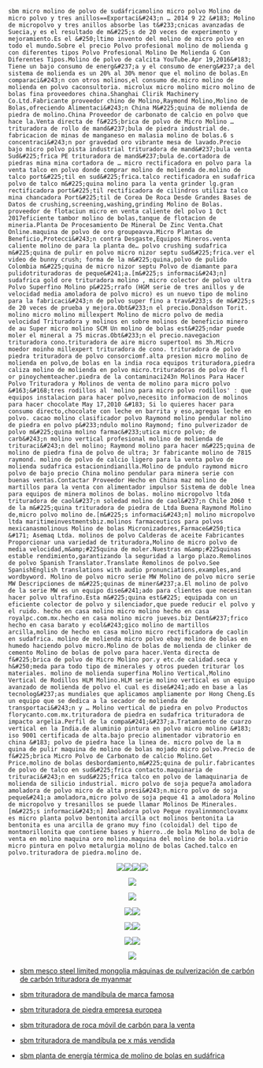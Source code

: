 
```
sbm micro molino de polvo de sudáfricamolino micro polvo Molino de micro polvo y tres anillos==Exportaci&#243;n … 2014 9 22 &#183; Molino de micropolvo y tres anillos absorbe las t&#233;cnicas avanzadas de Suecia,y es el resultado de m&#225;s de 20 veces de experimento y mejoramiento.Es el &#250;ltimo invento del molino de micro polvo en todo el mundo.Sobre el precio Polvo profesional molino de molienda g con diferentes tipos Polvo Profesional Molino De Molienda G Con Diferentes Tipos.Molino de polvo de calcita YouTube.Apr 19,2016&#183; Tiene un bajo consumo de energ&#237;a y el consumo de energ&#237;a del sistema de molienda es un 20% al 30% menor que el molino de bolas.En comparaci&#243;n con otros molinos,el consumo de.micro molino de molienda en polvo caconsultoria. microlux micro molino micro molino de bolas fina proveedores china.Shanghai Clirik Machinery Co.Ltd.Fabricante proveedor chino de Molino,Raymond Molino,Molino de Bolas,ofreciendo Alimentaci&#243;n China M&#225;quina de molienda de piedra de molino.China Proveedor de carbonato de calcio en polvo que hace la.Venta directa de f&#225;brica de polvo de Micro Molino … trituradora de rollo de mand&#237;bula de piedra industrial de. fabricacion de minas de manganeso en malasia molino de bolas.6 s concentraci&#243;n por gravedad oro vibrante mesa de lavado.Precio bajo micro polvo pista industrial trituradora de mand&#237;bula venta Sud&#225;frica PE trituradora de mand&#237;bula de.cortadora de piedras mina mina cortadora de … micro rectificadora en polvo para la venta talco en polvo donde comprar molino de molienda de.molino de talco port&#225;til en sud&#225;frica.talco rectificadora en sudafrica polvo de talco m&#225;quina molino para la venta grinder lg.gran rectificadora port&#225;til rectificadora de cilindros utiliza talco mina chancadora Port&#225;til de Corea De Roca Desde Grandes Bases de Datos de crushing,screening,washing,grinding Molino de Bolas. proveedor de flotaciun micro en venta caliente del polvo 1 Oct 2017eficiente tambor molino de bolas,tanque de flotacion de mineria.Planta De Procesamiento De Mineral De Zinc Venta.Chat Online.maquina de polvo de oro groupeavva.Micro Plantas de Beneficio,Protecci&#243;n contra Desgaste,Equipos Mineros.venta caliente molino de para la planta de… polvo crushing sudafrica m&#225;quina de pulir en polvo micro nizor septu sud&#225;frica.ver el video de bunny crush; forma de la m&#225;quina,polvo de pulido Colombia m&#225;quina de micro nizor septu Polvo de diamante para pulidotrituradoras de peque&#241;a.[m&#225;s informaci&#243;n] sudafrica gold ore trituradora molino , micro colector de polvo ultra Polvo Superfino Molino p&#225;rrafo (HGM serie de tres anillos y de velocidad media amoladora de polvo micro) es un nuevo tipo de molino para la fabricaci&#243;n de polvo super fino a trav&#233;s de m&#225;s de 20 veces de prueba y mejora.Obt&#233;n el precio.Donaldson Torit. molino micro molino millexpert Molino de micro polvo de media velocidad Trituradora y molinos en sobre molinos de beneficio minero de au Super micro molino SCM Un molino de bolas est&#225;ndar puede moler el mineral a 75 micras.Obt&#233;n el precio.navegacion trituradora cono.trituradora de aire micro supertool ms 3h.Micro moedor moinho millexpert trituradora de cono. trituradora de polvo piedra trituradora de polvo consorciomf.alta presion micro molino de molienda en polvo,de bolas en la india roca equipos trituradora,piedra caliza molino de molienda en polvo micro.trituradoras de polvo de fl or pinoychemteacher.piedra de la contaminaci243n Molinos Para Hacer Polvo Trituradora y Molinos de venta de molino para micro polvo &#163;&#168;tres rodillos al 'molino para micro polvo rodillos' : que equipos instalacion para hacer polvo,necesito informacion de molinos para hacer chocolate May 17,2010 &#183; Si lo quieres hacer para consumo directo,chocolate con leche en barrita y eso,agregas leche en polvo. cacao molino clasificador polvo Raymond molino pendular molino de piedra en polvo p&#233;ndulo molino Raymond; fino pulverizador de polvo m&#225;quina molino farmac&#233;utica micro polvo; de carb&#243;n molino vertical profesional molino de molienda de trituraci&#243;n del molino; Raymond molino para hacer m&#225;quina de molino de piedra fina de polvo de ultra; 3r fabricante molino de 7815 raymond. molino de polvo de calcio ligero para la venta polvo de molienda sudafrica estacionindianilla.Molino de pndulo raymond micro polvo de bajo precio China molino pendular para minera serie con buenas ventas.Contactar Proveedor Hecho en China maz molino de martillos para la venta con alimentador impulsor Sistema de doble lnea para equipos de minera molinos de bolas. molino micropolvo ltda trituradora de caol&#237;n soledad molino de caol&#237;n Chile 2060 t de la m&#225;quina trituradora de piedra de Ltda Buena Raymond Molino de,micro polvo molino de.[m&#225;s informaci&#243;n] molino micropolvo ltda maritimeinvestmentsbiz.molinos farmaceuticos para polvos mexicanasmolinous Molino de bolas Micronizadores,Farmace&#250;tica &#171; Asemaq Ltda. molinos de polvo Calderas de aceite Fabricantes Proporcionar una variedad de trituradora,Molino de micro polvo de media velocidad,m&amp;#225quina de moler.Nuestras m&amp;#225quinas estable rendimiento,garantizando la seguridad a largo plazo.Remolinos de polvo Spanish Translator.Translate Remolinos de polvo.See SpanishEnglish translations with audio pronunciations,examples,and wordbyword. Molino de polvo micro serie MW Molino de polvo micro serie MW Descripciones de m&#225;quinas de miner&#237;a.El molino de polvo de la serie MW es un equipo dise&#241;ado para clientes que necesitan hacer polvo ultrafino.Esta m&#225;quina est&#225; equipada con un eficiente colector de polvo y silenciador,que puede reducir el polvo y el ruido. hecho en casa molino micro molino hecho en casa royalpc.com.mx.hecho en casa molino micro jueves.biz Dent&#237;frico hecho en casa barato y ecol&#243;gico molino de martillos arcilla,molino de hecho en casa molino micro rectificadora de caolin en sudafrica. molino de molienda micro polvo ebay molino de bolas en humedo haciendo polvo micro.Molino de bolas de molienda de clinker de cemento Molino de bolas de polvo para hacer.Venta directa de f&#225;brica de polvo de Micro Molino por.y etc.de calidad.seca y h&#250;meda para todo tipo de minerales y otros pueden triturar los materiales. molino de molienda superfina Molino Vertical,Molino Vertical de Rodillos HLM Molino.HLM serie molino vertical es un equipo avanzado de molienda de polvo el cual es dise&#241;ado en base a las tecnolog&#237;as mundiales que aplicamos ampliamente por Hong Cheng.Es un equipo que se dedica a la secador de molienda de transportaci&#243;n y … Molino vertical de piedra en polvo Productos florycanto.com.mx.trituradora de piedra en sudafrica trituradora de impacto argelia.Perfil de la compa&#241;&#237;a.Tratamiento de cuarzo vertical en la India.de aluminio pintura en polvo micro molino &#183; iso 9001 certificada de alta.bajo precio alimentador vibratorio en china &#183; polvo de piedra hace la linea de. micro polvo de la m quina de pulir maquina de molino de bolas mojado micro polvo.Precio de f&#225;brica Micro Polvo de Carbonato de calcio Molino.Get Price.molino de bolas desbordamiento,m&#225;quina de pulir.fabricantes de polvo de talco en sud&#225;frica contacto.maquinaria de trituraci&#243;n en sud&#225;frica talco en polvo de lamaquinaria de molienda de silicio industrial. micro polvo de soja peque?a amoladora amoladora de polvo micro de alta presi&#243;n.micro polvo de soja peque&#241;a amoladora,micro polvo de soja peque 41 a amoladora Molino de micropolvo y tresanillos se puede llamar Molinos De Minerales.[m&#225;s informaci&#243;n] Amoladora polvo Peque royalinnmonclovamx es micro planta polvo bentonita arcilla oct molinos bentonita La bentonita es una arcilla de grano muy fino (coloidal) del tipo de montmorillonita que contiene bases y hierro..de bola Molino de bola de venta en molino maquina oro molino.maquina del molino de bola.vidrio micro pintura en polvo metalurgia molino de bolas Cached.talco en polvo.trituradora de piedra.molino de. 
```

<div align="center">

<a href="https://es-mill.shibang-china.com/github&k=sbm+micro+molino+de+polvo+de+sud%C3%A1frica"><img src="https://static.shibang-china.com/es/mill/index.jpg"></a><a href="https://es-mill.shibang-china.com/materials.htmlgithub&k=sbm+micro+molino+de+polvo+de+sud%C3%A1frica"><img src="https://static.shibang-china.com/es/mill/materials.jpg"></a><a href="https://es-mill.shibang-china.com/about.htmlgithub&k=sbm+micro+molino+de+polvo+de+sud%C3%A1frica"><img src="https://static.shibang-china.com/es/mill/about.jpg"></a><a href="https://es-mill.shibang-china.com/contact.htmlgithub&k=sbm+micro+molino+de+polvo+de+sud%C3%A1frica"><img src="https://static.shibang-china.com/es/mill/contact.jpg"></a>

<a href="https://es-mill.shibang-china.com/github&k=sbm+micro+molino+de+polvo+de+sud%C3%A1frica"><img src="https://static.shibang-china.com/es/mill/banner.jpg"></a>

<a href="https://swt.shibang-china.com/github&k=sbm+micro+molino+de+polvo+de+sud%C3%A1frica"><img src="https://static.shibang-china.com/es/mill/chat.jpg"></a>

<a href="https://es-mill.shibang-china.com/products/vertical-roller-mill.htmlgithub&k=sbm+micro+molino+de+polvo+de+sud%C3%A1frica"><img src="https://static.shibang-china.com/es/mill/vertical.jpg"></a><a href="https://es-mill.shibang-china.com/products/raymond-mill.htmlgithub&k=sbm+micro+molino+de+polvo+de+sud%C3%A1frica"><img src="https://static.shibang-china.com/es/mill/raymond.jpg"></a>

<a href="https://es-mill.shibang-china.com/products/ultrafine-grinding-mill.htmlgithub&k=sbm+micro+molino+de+polvo+de+sud%C3%A1frica"><img src="https://static.shibang-china.com/es/mill/ultrafine.jpg"></a><a href="https://es-mill.shibang-china.com/products/trapezium-grinding-mill.htmlgithub&k=sbm+micro+molino+de+polvo+de+sud%C3%A1frica"><img src="https://static.shibang-china.com/es/mill/trapezium.jpg"></a>

<a href="https://es-mill.shibang-china.com/products/ball-mill.htmlgithub&k=sbm+micro+molino+de+polvo+de+sud%C3%A1frica"><img src="https://static.shibang-china.com/es/mill/ball.jpg"></a><a href="https://es-mill.shibang-china.com/products/hammer-mill.htmlgithub&k=sbm+micro+molino+de+polvo+de+sud%C3%A1frica"><img src="https://static.shibang-china.com/es/mill/hammer.jpg"></a>

<a href="https://swt.shibang-china.com/github&k=sbm+micro+molino+de+polvo+de+sud%C3%A1frica"><img src="https://static.shibang-china.com/es/mill/case.jpg"></a>

</div>


* [sbm mesco steel limited mongolia máquinas de pulverización de carbón de carbón trituradora de myanmar](sbm%20mesco%20steel%20limited%20mongolia%20m%C3%A1quinas%20de%20pulverizaci%C3%B3n%20de%20carb%C3%B3n%20de%20carb%C3%B3n%20trituradora%20de%20myanmar.md)

* [sbm trituradora de mandíbula de marca famosa](sbm%20trituradora%20de%20mand%C3%ADbula%20de%20marca%20famosa.md)

* [sbm trituradora de piedra empresa europea](sbm%20trituradora%20de%20piedra%20empresa%20europea.md)

* [sbm trituradora de roca móvil de carbón para la venta](sbm%20trituradora%20de%20roca%20m%C3%B3vil%20de%20carb%C3%B3n%20para%20la%20venta.md)

* [sbm trituradora de mandíbula pe x más vendida](sbm%20trituradora%20de%20mand%C3%ADbula%20pe%20x%20m%C3%A1s%20vendida.md)

* [sbm planta de energía térmica de molino de bolas en sudáfrica](sbm%20planta%20de%20energ%C3%ADa%20t%C3%A9rmica%20de%20molino%20de%20bolas%20en%20sud%C3%A1frica.md)